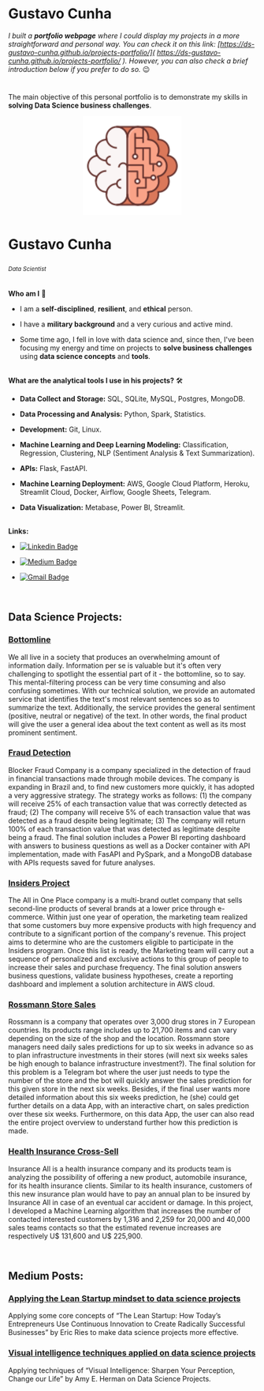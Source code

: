 # **Gustavo Cunha**


*I built a **portfolio webpage** where I could display my projects in a more straightforward and personal way. You can check it on this link: [https://ds-gustavo-cunha.github.io/projects-portfolio/]( https://ds-gustavo-cunha.github.io/projects-portfolio/ ). However, you can also check a brief introduction below if you prefer to do so.* 😉
#


The main objective of this personal portfolio is to demonstrate my skills in **solving Data Science business challenges**.

<p align='center'>
  <img src="icon.svg" alt="drawing" width="200"/>  
</p>

# Gustavo Cunha
<sub>*Data Scientist*</sub>
<br>
<br>
<br>
<strong>Who am I</strong> 😬

* I am a **self-disciplined**, **resilient**, and **ethical** person.

* I have a **military background** and a very curious and active mind.

* Some time ago, I fell in love with data science and, since then, I've been focusing my energy and time on projects to **solve business challenges** using **data science concepts** and **tools**.


<br>
<strong>What are the analytical tools I use in his projects?</strong> 🛠

* **Data Collect and Storage:** SQL, SQLite, MySQL, Postgres, MongoDB.

* **Data Processing and Analysis:** Python, Spark, Statistics.

* **Development:** Git, Linux.

* **Machine Learning and Deep Learning Modeling:** Classification, Regression, Clustering, NLP (Sentiment Analysis & Text Summarization).

* **APIs:** Flask, FastAPI.

* **Machine Learning Deployment:** AWS, Google Cloud Platform, Heroku, Streamlit Cloud, Docker, Airflow, Google Sheets, Telegram.

* **Data Visualization:** Metabase, Power BI, Streamlit.
<br>
<strong>Links:</strong>

* [![Linkedin Badge](https://img.shields.io/badge/-LinkedIn-0077B5?style=for-the-badge&logo=Linkedin&logoColor=white)](https://www.linkedin.com/in/ds-gustavo-cunha/)

* [![Medium Badge](https://img.shields.io/badge/-Medium-12100E?style=for-the-badge&logo=Medium&logoColor=white)](https://www.linkedin.com/in/ds-gustavo-cunha/)

* [![Gmail Badge](https://img.shields.io/badge/-Gmail-D14836?style=for-the-badge&logo=Gmail&logoColor=white)](mailto:gcunhaj@gmail.com)

<br>

## Data Science Projects:

### [Bottomline]( https://github.com/ds-gustavo-cunha/Bottomline-Project )
We all live in a society that produces an overwhelming amount of information daily. Information per se is valuable but it's often very challenging to spotlight the essential part of it - the bottomline, so to say. This mental-filtering process can be very time consuming and also confusing sometimes. With our technical solution, we provide an automated service that identifies the text's most relevant sentences so as to summarize the text. Additionally, the service provides the general sentiment (positive, neutral or negative) of the text. In other words, the final product will give the user a general idea about the text content as well as its most prominent sentiment.

### [Fraud Detection]( https://github.com/ds-gustavo-cunha/Fraud-Detection/tree/master/fraud_detection )
Blocker Fraud Company is a company specialized in the detection of fraud in financial transactions made through mobile devices. The company is expanding in Brazil and, to find new customers more quickly, it has adopted a very aggressive strategy. The strategy works as follows: (1) the company will receive 25% of each transaction value that was correctly detected as fraud; (2) The company will receive 5% of each transaction value that was detected as a fraud despite being legitimate; (3) The company will return 100% of each transaction value that was detected as legitimate despite being a fraud. The final solution includes a Power BI reporting dashboard with answers to business questions as well as a Docker container with API implementation, made with FasAPI and PySpark, and a MongoDB database with APIs requests saved for future analyses.

### [Insiders Project]( https://github.com/ds-gustavo-cunha/Insiders-Project/tree/master/Insiders_Clustering )
The All in One Place company is a multi-brand outlet company that sells second-line products of several brands at a lower price through e-commerce. Within just one year of operation, the marketing team realized that some customers buy more expensive products with high frequency and contribute to a significant portion of the company's revenue. This project aims to determine who are the customers eligible to participate in the Insiders program. Once this list is ready, the Marketing team will carry out a sequence of personalized and exclusive actions to this group of people to increase their sales and purchase frequency. The final solution answers business questions, validate business hypotheses, create a reporting dashboard and implement a solution architecture in AWS cloud.

### [Rossmann Store Sales]( https://github.com/ds-gustavo-cunha/Rossmann-Store-Sales/tree/master/rossmann_store_sales )
Rossmann is a company that operates over 3,000 drug stores in 7 European countries. Its products range includes up to 21,700 items and can vary depending on the size of the shop and the location. Rossmann store managers need daily sales predictions for up to six weeks in advance so as to plan infrastructure investments in their stores (will next six weeks sales be high enough to balance infrastructure investment?). The final solution for this problem is a Telegram bot where the user just needs to type the number of the store and the bot will quickly answer the sales prediction for this given store in the next six weeks. Besides, if the final user wants more detailed information about this six weeks prediction, he (she) could get further details on a data App, with an interactive chart, on sales prediction over these six weeks. Furthermore, on this data App, the user can also read the entire project overview to understand further how this prediction is made.

### [Health Insurance Cross-Sell]( https://github.com/ds-gustavo-cunha/Health-Insurance-Cross-Sell/tree/master/health_insurance_cross_sell )
Insurance All is a health insurance company and its products team is analyzing the possibility of offering a new product, automobile insurance, for its health insurance clients. Similar to its health insurance, customers of this new insurance plan would have to pay an annual plan to be insured by Insurance All in case of an eventual car accident or damage. In this project, I developed a Machine Learning algorithm that increases the number of contacted interested customers by 1,316 and 2,259 for 20,000 and 40,000 sales teams contacts so that the estimated revenue increases are respectively U$ 131,600 and U$ 225,900.

<br>

## Medium Posts:

### [Applying the Lean Startup mindset to data science projects](https://medium.com/@ds-gustavo-cunha/applying-the-lean-startup-mindset-to-data-science-projects-fdcd3ce44d10)
Applying some core concepts of “The Lean Startup: How Today’s Entrepreneurs Use Continuous Innovation to Create Radically Successful Businesses” by Eric Ries to make data science projects more effective.

### [Visual intelligence techniques applied on data science projects](https://medium.com/@ds-gustavo-cunha/visual-intelligence-techniques-applied-on-data-science-projects-2ed1423a1161)
Applying techniques of “Visual Intelligence: Sharpen Your Perception, Change our Life” by Amy E. Herman on Data Science Projects.
